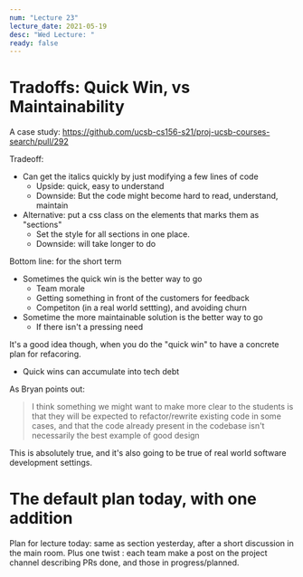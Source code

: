```yaml
---
num: "Lecture 23"
lecture_date: 2021-05-19
desc: "Wed Lecture: "
ready: false
---
```



# Tradoffs: Quick Win, vs Maintainability

A case study: https://github.com/ucsb-cs156-s21/proj-ucsb-courses-search/pull/292

Tradeoff:
* Can get the italics quickly by just modifying a few lines of code
  - Upside: quick, easy to understand
  - Downside: But the code might become hard to read, understand, maintain
* Alternative: put a css class on the elements that marks them as "sections"
  - Set the style for all sections in one place.
  - Downside: will take longer to do

Bottom line: for the short term
* Sometimes the quick win is the better way to go
  - Team morale
  - Getting something in front of the customers for feedback
  - Competiton (in a real world settting), and avoiding churn
* Sometime the more maintainable solution is the better way to go
  - If there isn't a pressing need
  

It's a good idea though, when you do the "quick win" to have a concrete plan for refacoring.
* Quick wins can accumulate into tech debt

As Bryan points out:

> I think something we might want to make more clear to the students is that they will be expected to refactor/rewrite existing code in some cases, and that the code already present in the codebase isn't necessarily the best example of good design


This is absolutely true, and it's also going to be true of real world software development settings.


# The default plan today, with one addition


Plan for lecture today: same as section yesterday, after a short discussion in the main room.  Plus one twist : each team make a post on the project channel describing PRs done, and those in progress/planned.



